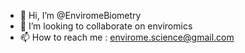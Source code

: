 - 👋 Hi, I’m @EnviromeBiometry 
- 💞️ I’m looking to collaborate on enviromics
- 📫 How to reach me : envirome.science@gmail.com


<!---
EnviromeBiometry/EnviromeBiometry is a ✨ special ✨ repository because its `README.md` (this file) appears on your GitHub profile.
You can click the Preview link to take a look at your changes.
--->
